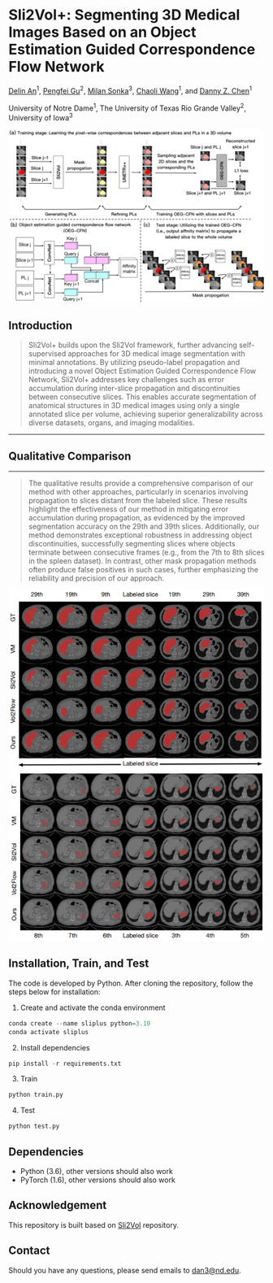 # Sli2Vol+: Segmenting 3D Medical Images Based on an Object Estimation Guided Correspondence Flow Network

[Delin An](https://github.com/adlsn)<sup>1</sup>, [Pengfei Gu](https://pgu-nd.github.io/)<sup>2</sup>, [Milan Sonka](https://scholar.google.com/citations?user=ve3AkSIAAAAJ&hl=en)<sup>3</sup>, [Chaoli Wang](https://sites.nd.edu/chaoli-wang/)<sup>1</sup>, and [Danny Z. Chen](https://www3.nd.edu/~dchen/)<sup>1</sup>

University of Notre Dame<sup>1</sup>, The University of Texas Rio Grande Valley<sup>2</sup>, University of Iowa<sup>3</sup>

<div>
  <img src='method.png'>
</div>

## Introduction
> Sli2Vol+ builds upon the Sli2Vol framework, further advancing self-supervised approaches for 3D medical image segmentation with minimal annotations. By utilizing pseudo-label propagation and introducing a novel Object Estimation Guided Correspondence Flow Network, Sli2Vol+ addresses key challenges such as error accumulation during inter-slice propagation and discontinuities between consecutive slices. This enables accurate segmentation of anatomical structures in 3D medical images using only a single annotated slice per volume, achieving superior generalizability across diverse datasets, organs, and imaging modalities.
---

## Qualitative Comparison
---

> The qualitative results provide a comprehensive comparison of our method with other approaches, particularly in scenarios involving propagation to slices distant from the labeled slice. These results highlight the effectiveness of our method in mitigating error accumulation during propagation, as evidenced by the improved segmentation accuracy on the 29th and 39th slices. Additionally, our method demonstrates exceptional robustness in addressing object discontinuities, successfully segmenting slices where objects terminate between consecutive frames (e.g., from the 7th to 8th slices in the spleen dataset). In contrast, other mask propagation methods often produce false positives in such cases, further emphasizing the reliability and precision of our approach.

<div align="center">
  <img src='qualitative_results.png'>
</div>

## Installation, Train, and Test
The code is developed by Python. After cloning the repository, follow the steps below for installation:
1. Create and activate the conda environment
```python
conda create --name sliplus python=3.10
conda activate sliplus
```
2. Install dependencies
```python
pip install -r requirements.txt
```
3. Train
```python
python train.py
```

4. Test
```python
python test.py
```

## Dependencies
* Python (3.6), other versions should also work
* PyTorch (1.6), other versions should also work

## Acknowledgement
This repository is built based on [Sli2Vol](https://github.com/pakheiyeung/Sli2Vol) repository.

## Contact
Should you have any questions, please send emails to dan3@nd.edu.




